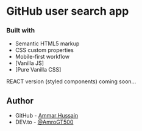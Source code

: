 # GitHub user search app

### Built with

- Semantic HTML5 markup
- CSS custom properties
- Mobile-first workflow
- [Vanilla JS]
- [Pure Vanilla CSS]

REACT version (styled components) coming soon...

## Author
- GitHub - [Ammar Hussain](https://github.com/AmroGT500)   
- DEV.to - [@AmroGT500](https://dev.to/amrogt500)